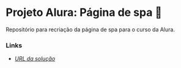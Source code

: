 # Projeto Alura: Página de spa 💆
Repositório para recriação da página de spa para o curso da Alura.

### Links
- <a href="https://jperluxo.github.io/Projeto-Alura-AluraSPA" target="_blank">*URL da solução*</a>
